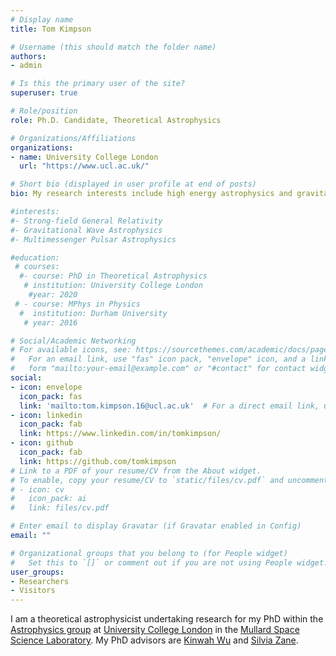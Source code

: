 ```yaml
---
# Display name
title: Tom Kimpson

# Username (this should match the folder name)
authors:
- admin

# Is this the primary user of the site?
superuser: true

# Role/position
role: Ph.D. Candidate, Theoretical Astrophysics

# Organizations/Affiliations
organizations:
- name: University College London
  url: "https://www.ucl.ac.uk/"

# Short bio (displayed in user profile at end of posts)
bio: My research interests include high energy astrophysics and gravitational wave astronomy.

#interests:
#- Strong-field General Relativity
#- Gravitational Wave Astrophysics
#- Multimessenger Pulsar Astrophysics

#education:
 # courses:
  #- course: PhD in Theoretical Astrophysics
   # institution: University College London
    #year: 2020
 # - course: MPhys in Physics
  #  institution: Durham University
   # year: 2016

# Social/Academic Networking
# For available icons, see: https://sourcethemes.com/academic/docs/page-builder/#icons
#   For an email link, use "fas" icon pack, "envelope" icon, and a link in the
#   form "mailto:your-email@example.com" or "#contact" for contact widget.
social:
- icon: envelope
  icon_pack: fas
  link: 'mailto:tom.kimpson.16@ucl.ac.uk'  # For a direct email link, use "mailto:tom.kimpson.16@ucl.ac.uk".
- icon: linkedin
  icon_pack: fab
  link: https://www.linkedin.com/in/tomkimpson/
- icon: github
  icon_pack: fab
  link: https://github.com/tomkimpson
# Link to a PDF of your resume/CV from the About widget.
# To enable, copy your resume/CV to `static/files/cv.pdf` and uncomment the lines below.
# - icon: cv
#   icon_pack: ai
#   link: files/cv.pdf

# Enter email to display Gravatar (if Gravatar enabled in Config)
email: ""

# Organizational groups that you belong to (for People widget)
#   Set this to `[]` or comment out if you are not using People widget.
user_groups:
- Researchers
- Visitors
---
```


I am a theoretical astrophysicist undertaking research for my PhD within the [Astrophysics group](https://www.ucl.ac.uk/mssl/research/astrophysics) at [University College London](https://www.ucl.ac.uk/) in the [Mullard Space Science Laboratory](http://www.ucl.ac.uk/mssl). My PhD advisors are [Kinwah Wu](https://www.ucl.ac.uk/mssl/people/prof-kinwah-wu) and [Silvia Zane](https://www.ucl.ac.uk/mssl/people/prof-silvia-zane).

